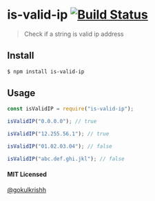 # is-valid-ip [![Build Status](https://travis-ci.org/gokulkrishh/is-valid-ip.svg?branch=master)](https://travis-ci.org/gokulkrishh/is-valid-ip)

> Check if a string is valid ip address

## Install

```bash
$ npm install is-valid-ip
```

## Usage

```js
const isValidIP = require("is-valid-ip");

isValidIP("0.0.0.0"); // true

isValidIP("12.255.56.1"); // true

isValidIP("01.02.03.04"); // false

isValidIP("abc.def.ghi.jkl"); // false
```

#### MIT Licensed

[@gokulkrishh](https://github.com/gokulkrishh)
